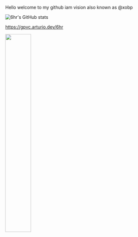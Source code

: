 <right><p>Hello welcome to my github iam vision also known as @xobp</p></right>

![6hr's GitHub stats](https://github-readme-stats.vercel.app/api?username=6hr&show_icons=true&theme=transparent)

https://gpvc.arturio.dev/6hr

<a href="https://discord.com/users/1016838891485007943"><picture>
<source media="(prefers-color-scheme: black)" srcset="https://lanyard-profile-readme.vercel.app/api/1016838891485007943?bg=0D1117">
<img align="left" width="40%" src="https://lanyard-profile-readme.vercel.app/api/1016838891485007943">
</picture></a>


